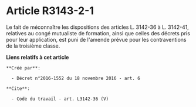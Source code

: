 # Article R3143-2-1

Le fait de méconnaître les dispositions des articles L. 3142-36 à L. 3142-41, relatives au congé mutualiste de formation,
ainsi que celles des décrets pris pour leur application, est puni de l'amende prévue pour les contraventions de la troisième
classe.

**Liens relatifs à cet article**

	**Créé par**:

	  - Décret n°2016-1552 du 18 novembre 2016 - art. 6

	**Cite**:

	  - Code du travail - art. L3142-36 (V)

